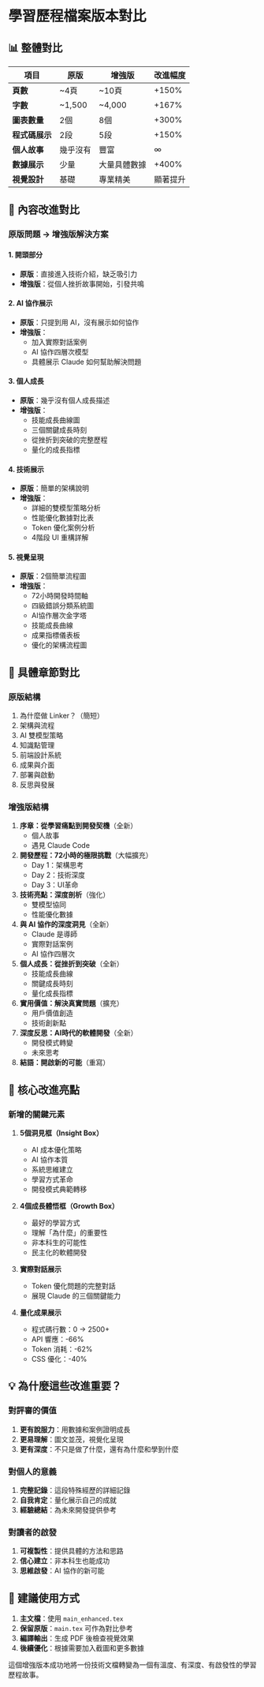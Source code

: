 # 學習歷程檔案版本對比

## 📊 整體對比

| 項目 | 原版 | 增強版 | 改進幅度 |
|------|------|--------|----------|
| **頁數** | ~4頁 | ~10頁 | +150% |
| **字數** | ~1,500 | ~4,000 | +167% |
| **圖表數量** | 2個 | 8個 | +300% |
| **程式碼展示** | 2段 | 5段 | +150% |
| **個人故事** | 幾乎沒有 | 豐富 | ∞ |
| **數據展示** | 少量 | 大量具體數據 | +400% |
| **視覺設計** | 基礎 | 專業精美 | 顯著提升 |

## 🔄 內容改進對比

### 原版問題 → 增強版解決方案

#### 1. 開頭部分
- **原版**：直接進入技術介紹，缺乏吸引力
- **增強版**：從個人挫折故事開始，引發共鳴

#### 2. AI 協作展示
- **原版**：只提到用 AI，沒有展示如何協作
- **增強版**：
  - 加入實際對話案例
  - AI 協作四層次模型
  - 具體展示 Claude 如何幫助解決問題

#### 3. 個人成長
- **原版**：幾乎沒有個人成長描述
- **增強版**：
  - 技能成長曲線圖
  - 三個關鍵成長時刻
  - 從挫折到突破的完整歷程
  - 量化的成長指標

#### 4. 技術展示
- **原版**：簡單的架構說明
- **增強版**：
  - 詳細的雙模型策略分析
  - 性能優化數據對比表
  - Token 優化案例分析
  - 4階段 UI 重構詳解

#### 5. 視覺呈現
- **原版**：2個簡單流程圖
- **增強版**：
  - 72小時開發時間軸
  - 四級錯誤分類系統圖
  - AI協作層次金字塔
  - 技能成長曲線
  - 成果指標儀表板
  - 優化的架構流程圖

## 📝 具體章節對比

### 原版結構
1. 為什麼做 Linker？（簡短）
2. 架構與流程
3. AI 雙模型策略
4. 知識點管理
5. 前端設計系統
6. 成果與介面
7. 部署與啟動
8. 反思與發展

### 增強版結構
1. **序章：從學習痛點到開發契機**（全新）
   - 個人故事
   - 遇見 Claude Code
2. **開發歷程：72小時的極限挑戰**（大幅擴充）
   - Day 1：架構思考
   - Day 2：技術深度
   - Day 3：UI革命
3. **技術亮點：深度剖析**（強化）
   - 雙模型協同
   - 性能優化數據
4. **與 AI 協作的深度洞見**（全新）
   - Claude 是導師
   - 實際對話案例
   - AI 協作四層次
5. **個人成長：從挫折到突破**（全新）
   - 技能成長曲線
   - 關鍵成長時刻
   - 量化成長指標
6. **實用價值：解決真實問題**（擴充）
   - 用戶價值創造
   - 技術創新點
7. **深度反思：AI時代的軟體開發**（全新）
   - 開發模式轉變
   - 未來思考
8. **結語：開啟新的可能**（重寫）

## 🎯 核心改進亮點

### 新增的關鍵元素

1. **5個洞見框（Insight Box）**
   - AI 成本優化策略
   - AI 協作本質
   - 系統思維建立
   - 學習方式革命
   - 開發模式典範轉移

2. **4個成長體悟框（Growth Box）**
   - 最好的學習方式
   - 理解「為什麼」的重要性
   - 非本科生的可能性
   - 民主化的軟體開發

3. **實際對話展示**
   - Token 優化問題的完整對話
   - 展現 Claude 的三個關鍵能力

4. **量化成果展示**
   - 程式碼行數：0 → 2500+
   - API 響應：-66%
   - Token 消耗：-62%
   - CSS 優化：-40%

## 💡 為什麼這些改進重要？

### 對評審的價值
1. **更有說服力**：用數據和案例證明成長
2. **更易理解**：圖文並茂，視覺化呈現
3. **更有深度**：不只是做了什麼，還有為什麼和學到什麼

### 對個人的意義
1. **完整記錄**：這段特殊經歷的詳細記錄
2. **自我肯定**：量化展示自己的成就
3. **經驗總結**：為未來開發提供參考

### 對讀者的啟發
1. **可複製性**：提供具體的方法和思路
2. **信心建立**：非本科生也能成功
3. **思維啟發**：AI 協作的新可能

## 🚀 建議使用方式

1. **主文檔**：使用 `main_enhanced.tex`
2. **保留原版**：`main.tex` 可作為對比參考
3. **編譯輸出**：生成 PDF 後檢查視覺效果
4. **後續優化**：根據需要加入截圖和更多數據

這個增強版本成功地將一份技術文檔轉變為一個有溫度、有深度、有啟發性的學習歷程故事。